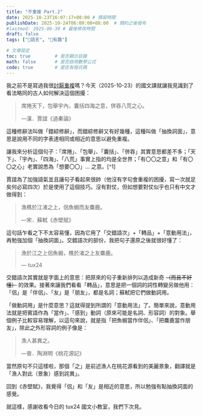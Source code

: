 ```yaml
---
title: "不重複 Part.2"
date: 2025-10-23T16:07:17+08:00 # 撰寫時間
publishDate: 2025-10-24T06:00:00+08:00  # 預約之後發布
#lastmod: 2025-06-30 # 最後修改時間
draft: false
tags: ["💬語言", "🤪有趣"]

# 文章設定
toc: true         # 是否顯示目錄
math: false       # 是否啟用數學公式
code: true        # 是否有程式碼
---
```


我之前不是寫過我很[討厭重複]()嗎？今天（2025-10-23）的國文課就讓我見識到了看法略同的古人如何解決這個困擾：

> 席捲天下，包舉宇內，囊括四海之意，併吞八荒之心。
>
> —漢．賈誼《過秦論》


這種修辭法叫做「錯綜修辭」，而錯綜修辭又有好幾種，這種叫做「抽換詞面」，意思是說用不同的字表達相同或相近的意思以避免重複。

讓我來分析這個句子：「席捲」、「包舉」、「囊括」、「併吞」其實意思都差不多；「天下」、「宇內」、「四海」、「八荒」事實上指的均是全世界；「有〇〇之意」和「有〇〇之心」老實說悉為「想要〇〇」... 之意。[^1]

賈誼為了加強語氣並且讓句子看起來很帥（他沒有字句會重複的困擾，寫一次就足矣何必寫四次）於是使用了這個技巧。沒有對仗，但如想要對仗似乎也只有中文才做得到：

> 漁樵於江渚之上，侶魚蝦而友麋鹿。
> 
>  —宋．蘇軾《赤壁賦》

這句話乍看之下不太容易懂，因為它用了「交錯語次」+「轉品」+「意動用法」，再勉強加個「抽換詞面」。交錯語次的部份，我把句子還原之後就很好懂了：

> 漁於江之上侶魚蝦，樵於渚之上友麋鹿。
> 
>  — tux24

交錯語次其實就是字面上的意思：把原來的句子重新排列以造成新奇 ~~（而且不好懂）~~ 的效果。接著來讓我們看看「轉品」，意思是把一個詞的詞性轉變另做他用：「侶」是「伴侶」、「友」是「朋友」，都是名詞；蘇軾把它們做動詞用。

「做動詞用」是什麼意思？這就得提到所謂的「意動用法」了。簡單來說，意動用法就是把賓語作為「當作」、「感到」動詞（原來可能是名詞、形容詞）的對象。舉個例子比較容易理解，以這句來說，就是指「把魚蝦當作伴侶」、「把麋鹿當作朋友」，除此之外形容詞的例子像是：

> 漁人甚異之。
> 
> —晉．陶淵明《桃花源記》


當然原句不只這樣啦，那個「之」是前述漁人在桃花源看到的美麗景象，翻譯就是「漁人對此（景象）感到詫異」。

回到《赤壁賦》，我覺得「侶」和「友」是相近的意思，所以勉強有點抽換詞面的感覺。


就這樣，感謝收看今日的 tux24 國文小教室，我們下次見。